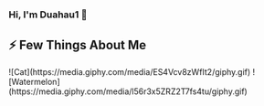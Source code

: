 ### Hi, I'm Duahau1 :watermelon: 
<h2>⚡ Few Things About Me</h2>
![Cat](https://media.giphy.com/media/ES4Vcv8zWfIt2/giphy.gif) ![Watermelon](https://media.giphy.com/media/l56r3x5ZRZ2T7fs4tu/giphy.gif)

<!--
**Duahau1/Duahau1** is a ✨ _special_ ✨ repository because its `README.md` (this file) appears on your GitHub profile.

Here are some ideas to get you started:

- 🔭 I’m currently working on ...
- 🌱 I’m currently learning ...
- 👯 I’m looking to collaborate on ...
- 🤔 I’m looking for help with ...
- 💬 Ask me about ...
- 📫 How to reach me: ...
- 😄 Pronouns: ...
- ⚡ Fun fact: ...
-->

